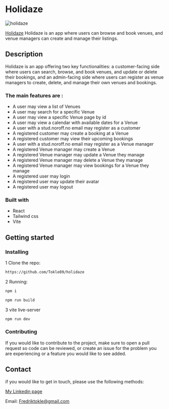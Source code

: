 # Holidaze
![holidaze](https://github.com/Tokle89/holidaze/assets/94007467/cd9e3adc-5b3c-47d5-8eb5-bd3adfb2cb2b)


 [Holidaze](https://the-holidaze.netlify.app/) Holidaze is an app where users can browse and book venues, and venue managers can create and manage their listings.

 ## Description
 
Holidaze is an app offering two key functionalities: a customer-facing side where users can search, browse, and book venues, and update or delete their bookings, and an admin-facing side where users can register as venue managers to create, delete, and manage their own venues and bookings.

 ### The main features are :
 
  -  A user may view a list of Venues
  -  A user may search for a specific Venue
  -  A user may view a specific Venue page by id
  -  A user may view a calendar with available dates for a Venue
  -  A user with a stud.noroff.no email may register as a customer
  -  A registered customer may create a booking at a Venue
  -  A registered customer may view their upcoming bookings
  -  A user with a stud.noroff.no email may register as a Venue manager
  -  A registered Venue manager may create a Venue
  -  A registered Venue manager may update a Venue they manage
  -  A registered Venue manager may delete a Venue they manage
  -  A registered Venue manager may view bookings for a Venue they manage
  -  A registered user may login
  -  A registered user may update their avatar
  -  A registered user may logout


### Built with
- React
- Tailwind css
- Vite
 
## Getting started


### Installing

1 Clone the repo:
```bash
https://github.com/Tokle89/holidaze
```

2 Running:
```bash 
npm i
```
```bash
npm run build
```

3 vite live-server
```bash
npm run dev
```



### Contributing
If you would like to contribute to the project, make sure to open a pull request so code can be reviewed, or create an issue for the problem you are experiencing or a feature you would like to see added.

## Contact
if you would like to get in touch, please use the following methods:

[My Linkedin page](https://www.linkedin.com/in/fredrik-tokle-0994a023b/)

Email: Fredriktokle@gmail.com
